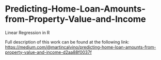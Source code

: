 # Predicting-Home-Loan-Amounts-from-Property-Value-and-Income
Linear Regression in R

Full description of this work can be found at the following link:
https://medium.com/@martincalvino/predicting-home-loan-amounts-from-property-value-and-income-d2aa88f0037f

